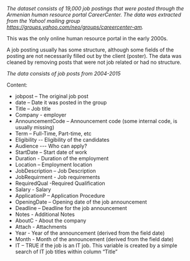 *The dataset consists of 19,000 job postings that were posted through the Armenian human resource portal CareerCenter. The data was extracted from the Yahoo! mailing group https://groups.yahoo.com/neo/groups/careercenter-am.*

This was the only online human resource portal in the early 2000s.

A job posting usually has some structure, although some fields of the posting are not necessarily filled out by the client (poster). The data was cleaned by removing posts that were not job related or had no structure.

*The data consists of job posts from 2004-2015*

Content:

- jobpost – The original job post
- date – Date it was posted in the group
- Title – Job title
- Company - employer
- AnnouncementCode – Announcement code (some internal code, is usually missing)
- Term – Full-Time, Part-time, etc
- Eligibility -- Eligibility of the candidates
- Audience --- Who can apply?
- StartDate – Start date of work
- Duration - Duration of the employment
- Location – Employment location
- JobDescription – Job Description
- JobRequirment - Job requirements
- RequiredQual -Required Qualification
- Salary - Salary
- ApplicationP – Application Procedure
- OpeningDate – Opening date of the job announcement
- Deadline – Deadline for the job announcement
- Notes - Additional Notes
- AboutC - About the company
- Attach - Attachments
- Year - Year of the announcement (derived from the field date)
- Month - Month of the announcement (derived from the field date)
- IT – TRUE if the job is an IT job. This variable is created by a simple search of IT job titles within column “Title”
